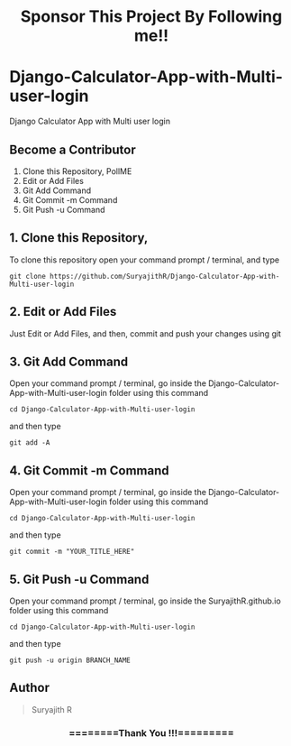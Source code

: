 <h1 align="center">Sponsor This Project By Following me!!</h1>

# Django-Calculator-App-with-Multi-user-login
Django Calculator App with Multi user login


## Become a Contributor
1. Clone this Repository, PollME
2. Edit or Add Files
3. Git Add Command
4. Git Commit -m Command
5. Git Push -u Command

## 1. Clone this Repository,
To clone this repository open your command prompt / terminal, and type
```
git clone https://github.com/SuryajithR/Django-Calculator-App-with-Multi-user-login
```

## 2. Edit or Add Files
Just Edit or Add Files, and then, commit and push your changes using git

## 3. Git Add Command
Open your command prompt / terminal, go inside the Django-Calculator-App-with-Multi-user-login folder using this command
```
cd Django-Calculator-App-with-Multi-user-login
```
and then type
```
git add -A
```

## 4. Git Commit -m Command
Open your command prompt / terminal, go inside the Django-Calculator-App-with-Multi-user-login folder using this command
```
cd Django-Calculator-App-with-Multi-user-login
```
and then type
```
git commit -m "YOUR_TITLE_HERE"
```

## 5. Git Push -u Command
Open your command prompt / terminal, go inside the SuryajithR.github.io folder using this command
```
cd Django-Calculator-App-with-Multi-user-login
```
and then type
```
git push -u origin BRANCH_NAME
```
<h2>Author</h2>
<blockquote>
  Suryajith R
</blockquote>

<div align="center">
    <h3>========Thank You !!!=========</h3>
</div>
